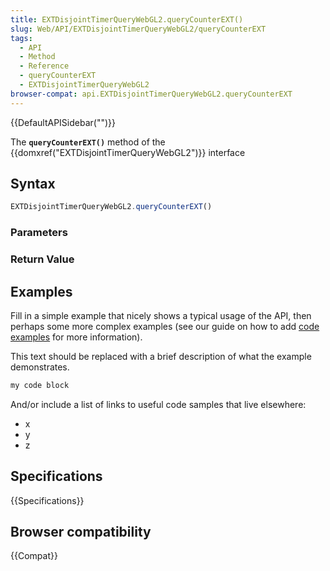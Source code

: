 ```yaml
---
title: EXTDisjointTimerQueryWebGL2.queryCounterEXT()
slug: Web/API/EXTDisjointTimerQueryWebGL2/queryCounterEXT
tags:
  - API
  - Method
  - Reference
  - queryCounterEXT
  - EXTDisjointTimerQueryWebGL2
browser-compat: api.EXTDisjointTimerQueryWebGL2.queryCounterEXT
---
```

{{DefaultAPISidebar("")}}

The **`queryCounterEXT()`** method of the {{domxref("EXTDisjointTimerQueryWebGL2")}} interface 

## Syntax

```js
EXTDisjointTimerQueryWebGL2.queryCounterEXT()
```

### Parameters



### Return Value



## Examples

Fill in a simple example that nicely shows a typical usage of the API, then perhaps some more complex examples (see our guide on how to add [code examples](/en-US/docs/MDN/Contribute/Structures/Code_examples) for more information).

This text should be replaced with a brief description of what the example demonstrates.

```js
my code block
```

And/or include a list of links to useful code samples that live elsewhere:

*   x
*   y
*   z

## Specifications

{{Specifications}}

## Browser compatibility

{{Compat}}

